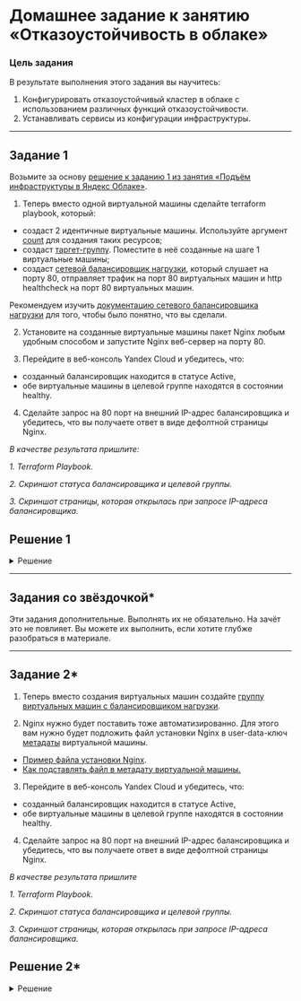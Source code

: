 # Домашнее задание к занятию «Отказоустойчивость в облаке»

### Цель задания

В результате выполнения этого задания вы научитесь:  
1. Конфигурировать отказоустойчивый кластер в облаке с использованием различных функций отказоустойчивости. 
2. Устанавливать сервисы из конфигурации инфраструктуры.

---

## Задание 1 

Возьмите за основу [решение к заданию 1 из занятия «Подъём инфраструктуры в Яндекс Облаке»](https://github.com/netology-code/sdvps-homeworks/blob/main/7-03.md#задание-1).

1. Теперь вместо одной виртуальной машины сделайте terraform playbook, который:

- создаст 2 идентичные виртуальные машины. Используйте аргумент [count](https://www.terraform.io/docs/language/meta-arguments/count.html) для создания таких ресурсов;
- создаст [таргет-группу](https://registry.terraform.io/providers/yandex-cloud/yandex/latest/docs/resources/lb_target_group). Поместите в неё созданные на шаге 1 виртуальные машины;
- создаст [сетевой балансировщик нагрузки](https://registry.terraform.io/providers/yandex-cloud/yandex/latest/docs/resources/lb_network_load_balancer), который слушает на порту 80, отправляет трафик на порт 80 виртуальных машин и http healthcheck на порт 80 виртуальных машин.

Рекомендуем изучить [документацию сетевого балансировщика нагрузки](https://cloud.yandex.ru/docs/network-load-balancer/quickstart) для того, чтобы было понятно, что вы сделали.

2. Установите на созданные виртуальные машины пакет Nginx любым удобным способом и запустите Nginx веб-сервер на порту 80.

3. Перейдите в веб-консоль Yandex Cloud и убедитесь, что: 

- созданный балансировщик находится в статусе Active,
- обе виртуальные машины в целевой группе находятся в состоянии healthy.

4. Сделайте запрос на 80 порт на внешний IP-адрес балансировщика и убедитесь, что вы получаете ответ в виде дефолтной страницы Nginx.

*В качестве результата пришлите:*

*1. Terraform Playbook.*

*2. Скриншот статуса балансировщика и целевой группы.*

*3. Скриншот страницы, которая открылась при запросе IP-адреса балансировщика.*

## Решение 1 

<details>
  <summary>Решение</summary>

  - С терраформом не стал заморачиваться и написал линейный скрипт. Соответсвенно в файле meta.yaml, настрйоки пользователя для доступа по ssh.
  - Для устанвоки Nginx использовал ранее заготовленные плейбуки. 
  - terraform playbook:
    ```
    terraform {
      required_providers {
        yandex = {
          source = "yandex-cloud/yandex"
        }
      }
    
      required_version = ">= 0.13"
    }
    
    provider "yandex" {
      zone = "ru-central1-b"
    }
    
    resource "yandex_compute_instance" "server" {
      count = 2
      name = "server${count.index}"
      platform_id = "standard-v3"
    
      resources {
        core_fraction = 20
        cores = 2
        memory = 2
      }
    
      boot_disk {
        initialize_params {
            image_id = "fd8g5aftj139tv8u2mo1"
            size = 10
        }
      }
    
      network_interface {
        subnet_id = yandex_vpc_subnet.subnet-1.id
        nat = true
      }
    
      placement_policy {
        placement_group_id = "${yandex_compute_placement_group.group1.id}"
      }
    
      metadata = {
        user-data = file("./meta.yaml")
      }
    }
    
    resource "yandex_compute_placement_group" "group1" {
      name="test-pg1"
    }
    
    resource "yandex_vpc_network" "network-1"{
      name = "network1"
    }
    
    resource "yandex_vpc_subnet" "subnet-1"{
      name           = "subnet1"
      zone           = "ru-central1-b"
      v4_cidr_blocks = ["192.168.10.0/24"]
      network_id     = "${yandex_vpc_network.network-1.id}"
    }
    
    
    resource "yandex_lb_network_load_balancer" "lb-1" {
      name = "lb-1"
      listener {
        name = "my-lb1"
        port = 80
        external_address_spec {
          ip_version = "ipv4"
        }
      }
      attached_target_group {
        target_group_id = yandex_lb_target_group.test-1.id
        healthcheck {
          name = "http"
          http_options {
            port = 80
            path = "/"
          }
        }
      }
    }
    
    resource "yandex_lb_target_group" "test-1" {
      name      = "test-1"
      target {
        subnet_id = yandex_vpc_subnet.subnet-1.id
        address   = yandex_compute_instance.server[0].network_interface.0.ip_address
      }
      target {
        subnet_id = yandex_vpc_subnet.subnet-1.id
        address   = yandex_compute_instance.server[1].network_interface.0.ip_address
      }
    }
    ```
  - ![image](https://github.com/ADNikulin/netology/assets/44374132/c5f6aecc-c26c-46e2-879d-393c2c95b21c)
  - ![image](https://github.com/ADNikulin/netology/assets/44374132/2e56057d-666f-4ec8-a6f1-0e57de16b29a)
  - ![image](https://github.com/ADNikulin/netology/assets/44374132/a877e865-0a68-4fb9-99e2-82d2ccf8f287)
  - ![image](https://github.com/ADNikulin/netology/assets/44374132/3729f894-86bb-46ad-95d9-5eec16e021a0)


</details>

---

## Задания со звёздочкой*
Эти задания дополнительные. Выполнять их не обязательно. На зачёт это не повлияет. Вы можете их выполнить, если хотите глубже разобраться в материале.

---

## Задание 2*

1. Теперь вместо создания виртуальных машин создайте [группу виртуальных машин с балансировщиком нагрузки](https://cloud.yandex.ru/docs/compute/operations/instance-groups/create-with-balancer).

2. Nginx нужно будет поставить тоже автоматизированно. Для этого вам нужно будет подложить файл установки Nginx в user-data-ключ [метадаты](https://cloud.yandex.ru/docs/compute/concepts/vm-metadata) виртуальной машины.

- [Пример файла установки Nginx](https://github.com/nar3k/yc-public-tasks/blob/master/terraform/metadata.yaml).
- [Как подставлять файл в метадату виртуальной машины.](https://github.com/nar3k/yc-public-tasks/blob/a6c50a5e1d82f27e6d7f3897972adb872299f14a/terraform/main.tf#L38)

3. Перейдите в веб-консоль Yandex Cloud и убедитесь, что: 

- созданный балансировщик находится в статусе Active,
- обе виртуальные машины в целевой группе находятся в состоянии healthy.

4. Сделайте запрос на 80 порт на внешний IP-адрес балансировщика и убедитесь, что вы получаете ответ в виде дефолтной страницы Nginx.

*В качестве результата пришлите*

*1. Terraform Playbook.*

*2. Скриншот статуса балансировщика и целевой группы.*

*3. Скриншот страницы, которая открылась при запросе IP-адреса балансировщика.*

## Решение 2*

<details>
  <summary>Решение</summary>

  - Стандартная схема, в яндексе нашел как это делать, реализовал натсроил.
  - С помощью ансибл накатил на 3 машины nginx 
  - ```
    terraform {
      required_providers {
        yandex = {
          source = "yandex-cloud/yandex"
        }
      }
    
      required_version = ">= 0.13"
    }
    
    provider "yandex" {
      zone = "ru-central1-b"
    }
    
    resource "yandex_iam_service_account" "ig-sa" {
      name        = "ig-sa"
      description = "service account to manage IG"
    }
    
    resource "yandex_resourcemanager_folder_iam_member" "editor" {
      folder_id = "b1grctf7tvhjcshed89i"
      role      = "editor"
      member   = "serviceAccount:${yandex_iam_service_account.ig-sa.id}"
      depends_on = [
        yandex_iam_service_account.ig-sa,
      ]
    }
    
    resource "yandex_compute_instance_group" "ig-1" {
      name               = "fixed-ig-with-balancer"
      folder_id = "b1grctf7tvhjcshed89i"
      service_account_id = "${yandex_iam_service_account.ig-sa.id}"
      depends_on          = [yandex_resourcemanager_folder_iam_member.editor]
      instance_template {
        platform_id = "standard-v3"
        resources {
          memory = 2
          cores  = 2
          core_fraction = 20
        }
    
        boot_disk {
          mode = "READ_WRITE"
          initialize_params {
            image_id = "fd8g5aftj139tv8u2mo1"
          }
        }
    
        network_interface {
          network_id = "${yandex_vpc_network.network-1.id}"
          subnet_ids = ["${yandex_vpc_subnet.subnet-1.id}"]
          nat = true
        }
    
        metadata = {
          user-data = file("./meta.yaml")
        }
      }
    
      scale_policy {
        fixed_scale {
          size = 3
        }
      }
    
      allocation_policy {
        zones = ["ru-central1-b"]
      }
    
      deploy_policy {
        max_unavailable = 1
        max_expansion   = 0
      }
    
      load_balancer {
        target_group_name        = "target-group"
        target_group_description = "load balancer target group"
      }
    }
    
    resource "yandex_lb_network_load_balancer" "lb-1" {
      name = "network-load-balancer-1"
    
      listener {
        name = "network-load-balancer-1-listener"
        port = 80
        external_address_spec {
          ip_version = "ipv4"
        }
      }
      attached_target_group {
        target_group_id = yandex_compute_instance_group.ig-1.load_balancer.0.target_group_id
    
        healthcheck {
          name = "http"
          http_options {
            port = 80
            path = "/"
          }
        }
      }
    }
    
    resource "yandex_vpc_network" "network-1" {
      name = "network1"
    }
    
    resource "yandex_vpc_subnet" "subnet-1" {
      name           = "subnet1"
      zone           = "ru-central1-b"
      network_id     = "${yandex_vpc_network.network-1.id}"
      v4_cidr_blocks = ["192.168.10.0/24"]
    }
    ```
  - ![image](https://github.com/ADNikulin/netology/assets/44374132/3859a841-810c-453f-a320-542bf5492621)
  - ![image](https://github.com/ADNikulin/netology/assets/44374132/e169bc9d-b596-4814-9b23-5b47c038967f)
  - ![image](https://github.com/ADNikulin/netology/assets/44374132/29c198e2-3156-4710-ba17-48b49ac1aefe)



  
</details>
